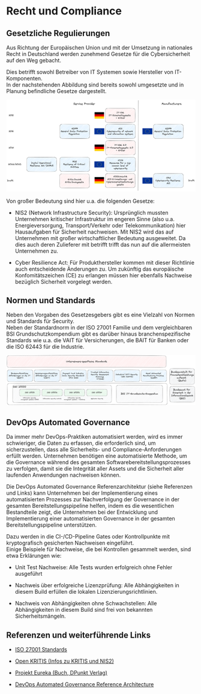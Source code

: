 # Recht und Compliance

## Gesetzliche Regulierungen

Aus Richtung der Europäischen Union und mit der Umsetzung in nationales Recht in Deutschland werden zunehmend Gesetze für die Cybersicherheit auf den Weg gebacht.

Dies betrifft sowohl Betreiber von IT Systemen sowie Hersteller von IT-Komponenten.  
In der nachstehenden Abbildung sind bereits sowohl umgesetzte und in Planung befindliche Gesetze dargestellt.

![Cyber Security Regulierungen](../99_assets/images/cybersecurity_regulations.png)

Von großer Bedeutung sind hier u.a. die folgenden Gesetze:

* NIS2 (Network Infrastructure Security): Ursprünglich mussten Unternehmen kritischer Infrastruktur im engeren Sinne (also u.a. Energieversorgung, Transport/Verkehr oder Telekommunikation) hier Hausaufgaben für Sicherheit nachweisen. Mit NIS2 wird das auf Unternehmen mit großer wirtschaftlicher Bedeutung ausgeweitet. Da dies auch deren Zulieferer mit betrifft trifft das nun auf die allermeisten Unternehmen zu.  

* Cyber Resilience Act: Für Produkthersteller kommen mit dieser Richtlinie auch entscheidende Änderungen zu. Um zukünftig das europäische Konfomitätszeichen (CE) zu erlangen müssen hier ebenfalls Nachweise bezüglich Sicherheit vorgelegt werden.

## Normen und Standards

Neben den Vorgaben des Gesetzesgebers gibt es eine Vielzahl von Normen und Standards für Security.  
Neben der Standardnorm in der ISO 27001 Familie und dem vergleichbaren BSI Grundschutzkompendium gibt es darüber hinaus branchenspezifische Standards wie u.a. die VAIT für Versicherungen, die BAIT für Banken oder die ISO 62443 für die Industrie.

![Cyber Security Regulierungen](../99_assets/images/security_standards.png)

## DevOps Automated Governance

Da immer mehr DevOps-Praktiken automatisiert werden, wird es immer schwieriger, die Daten zu erfassen, die erforderlich sind, um sicherzustellen, dass alle Sicherheits- und Compliance-Anforderungen erfüllt werden. Unternehmen benötigen eine automatisierte Methode, um die Governance während des gesamten Softwarebereitstellungsprozesses zu verfolgen, damit sie die Integrität aller Assets und die Sicherheit aller laufenden Anwendungen nachweisen können.

Die DevOps Automated Governance Referenzarchitektur (siehe Referenzen und Links) kann Unternehmen bei der Implementierung eines automatisierten Prozesses zur Nachverfolgung der Governance in der gesamten Bereitstellungspipeline helfen, indem es die wesentlichen Bestandteile zeigt, die Unternehmen bei der Entwicklung und Implementierung einer automatisierten Governance in der gesamten Bereitstellungspipeline unterstützen.

Dazu werden in die CI-/CD-Pipeline Gates oder Kontrollpunkte mit kryptografisch gesicherten Nachweisen eingeführt.  
Einige Beispiele für Nachweise, die bei Kontrollen gesammelt werden, sind etwa Erklärungen wie:  

* Unit Test Nachweise: Alle Tests wurden erfolgreich ohne Fehler ausgeführt

* Nachweis über erfolgreiche Lizenzprüfung: Alle Abhängigkeiten in diesem Build erfüllen die lokalen Lizenzierungsrichtlinien.

* Nachweis von Abhängigkeiten ohne Schwachstellen: Alle Abhängigkeiten in diesem Build sind frei von bekannten Sicherheitsmängeln.

## Referenzen und weiterführende Links

* [ISO 27001 Standards](https://iso27001security.com/)

* [Open KRITIS (Infos zu KRITIS und NIS2)](https://www.openkritis.de/)

* [Projekt Eureka (Buch, DPunkt Verlag)](https://dpunkt.de/produkt/projekt-eureka-bei-investments-unlimited/)

* [DevOps Automated Governance Reference Architecture](https://myresources.itrevolution.com/id006657043/DevOps-Automated-Governance-Reference-Architecture/)
